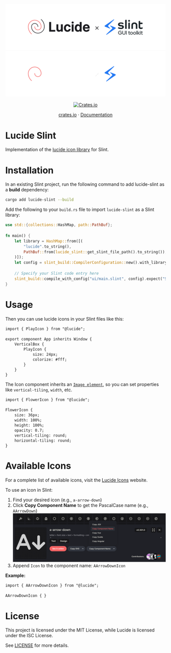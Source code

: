 <p align="center">
  <a href="https://github.com/cnlancehu/lucide-slint#gh-light-mode-only">
    <img src="./assets/logo-light.svg#gh-light-mode-only" width="600">
  </a>
  <a href="https://github.com/cnlancehu/lucide-slint#gh-dark-mode-only">
    <img src="./assets/logo-dark.svg#gh-dark-mode-only" width="600">
  </a>
</p>

<p align="center">
  <a href="https://crates.io/crates/lucide-slint"><img alt="Crates.io" src="https://img.shields.io/crates/v/lucide-slint"></a>
</p>

<p align="center">
  <a href="https://crates.io/crates/lucide-slint">crates.io</a>
  ·
  <a href="https://docs.rs/lucide-slint/">Documentation</a>
</p>

# Lucide Slint
Implementation of the [lucide icon library](https://github.com/lucide-icons/lucide) for Slint.

# Installation
In an existing Slint project, run the following command to add lucide-slint as a **build** dependency:

```bash
cargo add lucide-slint --build
```

Add the following to your `build.rs` file to import `lucide-slint` as a Slint library:

```rust
use std::{collections::HashMap, path::PathBuf};

fn main() {
    let library = HashMap::from([(
        "lucide".to_string(),
        PathBuf::from(lucide_slint::get_slint_file_path().to_string()),
    )]);
    let config = slint_build::CompilerConfiguration::new().with_library_paths(library);

    // Specify your Slint code entry here
    slint_build::compile_with_config("ui/main.slint", config).expect("Slint build failed");
}
```

# Usage
Then you can use lucide icons in your Slint files like this:

```slint
import { PlayIcon } from "@lucide";

export component App inherits Window {
    VerticalBox {
        PlayIcon {
            size: 24px;
            colorize: #fff;
        }
    }
}
```

The Icon component inherits an [`Image element`](https://docs.slint.dev/latest/docs/slint/reference/elements/image/), so you can set properties like `vertical-tiling`, `width`, etc.

```slint
import { FlowerIcon } from "@lucide";

FlowerIcon {
    size: 36px;
    width: 100%;
    height: 100%;
    opacity: 0.7;
    vertical-tiling: round;
    horizontal-tiling: round;
}
```

# Available Icons

For a complete list of available icons, visit the [Lucide Icons](https://lucide.dev/icons/) website.

To use an icon in Slint:
1. Find your desired icon (e.g., `a-arrow-down`)
2. Click **Copy Component Name** to get the PascalCase name (e.g., `AArrowDown`)
![Copy Component Name](./assets/copy-component-name.png)
3. Append `Icon` to the component name: `AArrowDownIcon`

**Example:**

```slint
import { AArrowDownIcon } from "@lucide";

AArrowDownIcon { }
```

# License
This project is licensed under the MIT License, while Lucide is licensed under the ISC License.

See [LICENSE](./LICENSE) for more details.
